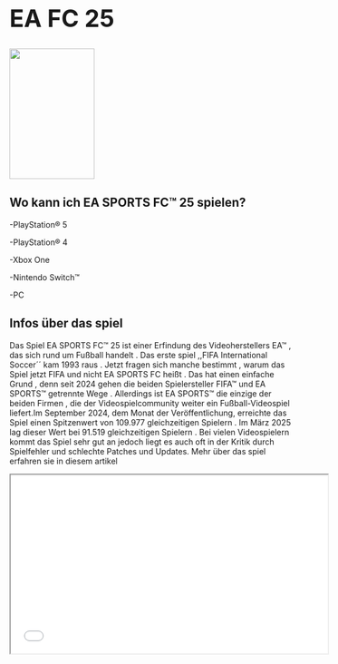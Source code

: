 <h1>
<h1 style="font-size:300%;">EA FC 25</h1>
<img src="https://github.com/user-attachments/assets/9d7e64b0-6b9a-4e72-bf57-2285eeea5a5b" width="150" height="230">


<h2>Wo kann ich EA SPORTS FC™ 25 spielen?</h2>
<p>-PlayStation® 5
<p>-PlayStation® 4</p>
<p>-Xbox One</p>
<p>-Nintendo Switch™</p>
<p>-PC</p>



<h2>Infos über das spiel</h2>
<p>Das Spiel EA SPORTS FC™ 25 ist einer Erfindung des Videoherstellers EA™ , das sich rund um Fußball handelt . Das erste spiel ,,FIFA International Soccer´´ kam 1993 raus . Jetzt fragen sich manche bestimmt , warum das Spiel jetzt FIFA und nicht EA SPORTS FC heißt . Das hat einen einfache Grund , denn seit 2024 gehen die beiden Spielersteller FIFA™ und EA SPORTS™ getrennte Wege . Allerdings ist EA SPORTS™ die einzige der beiden Firmen , die der Videospielcommunity weiter ein Fußball-Videospiel liefert.Im September 2024, dem Monat der Veröffentlichung, erreichte das Spiel einen Spitzenwert von 109.977 gleichzeitigen Spielern . Im März 2025 lag dieser Wert bei 91.519 gleichzeitigen Spielern . Bei vielen Videospielern kommt das Spiel sehr gut an jedoch liegt es auch oft in der Kritik durch Spielfehler und schlechte Patches und Updates. Mehr über das spiel erfahren sie in diesem artikel</p>

<iframe width="560" height="315" 
    src=<blockquote class="tiktok-embed" cite="https://www.tiktok.com/@pifapenmark/video/7392636680680885536" data-video-id="7392636680680885536" style="max-width: 605px;min-width: 325px;" > <section> <a target="_blank" title="@pifapenmark" href="https://www.tiktok.com/@pifapenmark?refer=embed">@pifapenmark</a> FC 25 Official Reveal Trailer <a title="ultimateteam" target="_blank" href="https://www.tiktok.com/tag/ultimateteam?refer=embed">#ultimateteam</a> <a title="eafc24" target="_blank" href="https://www.tiktok.com/tag/eafc24?refer=embed">#eafc24</a> <a title="fifadenmark" target="_blank" href="https://www.tiktok.com/tag/fifadenmark?refer=embed">#fifadenmark</a> <a target="_blank" title="♬ original sound - Pifa Penmark" href="https://www.tiktok.com/music/original-sound-7392636714505046817?refer=embed">♬ original sound - Pifa Penmark</a> </section> </blockquote> <script async src="https://www.tiktok.com/embed.js"></script>
    title="YouTube Video" frameborder="0" 
    allow="accelerometer; autoplay; clipboard-write; encrypted-media; gyroscope; picture-in-picture" 
    allowfullscreen>
  </iframe>




